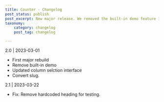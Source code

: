 ```yaml
---
title: Counter - Changelog
post_status: publish
post_excerpt: New major release. We removed the built-in demo feature in favour of speed and stability en user experience. Addressed minor bug fixes and enhanced the UI for the column selection
taxonomy:
    category: changelog
    post_tag: changelog

---
```


2.0 | 2023-03-01
* First major rebuild
* Remove built-in demo
* Updated column selction interface
* Convert slug.


2.1 | 2023-03-22
* Fix: Remove hardcoded heading for testing.
